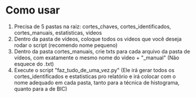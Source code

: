 # Como usar

1) Precisa de 5 pastas na raiz: cortes_chaves, cortes_identificados, cortes_manuais, estatisticas, videos
2) Dentro da pasta de vídeos, coloque todos os videos que você deseja rodar o script (recomendo nome pequeno) 
3) Dentro da pasta cortes_manuais, crie txts para cada arquivo da pasta de vídeos, com exatamente o mesmo nome do video + "_manual" (Não esquece do .txt)
4) Execute o script "faz_tudo_de_uma_vez.py" (Ele irá gerar todos os cortes_identificados e estatisticas pro relatório e irá colocar com o nome adequado em cada pasta, tanto para a técnica de histograma, quanto para a de BIC)